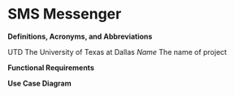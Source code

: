 # SMS Messenger

**Definitions, Acronyms, and Abbreviations**

UTD         The University of Texas at Dallas
*Name*      The name of project

**Functional Requirements**


**Use Case Diagram**


